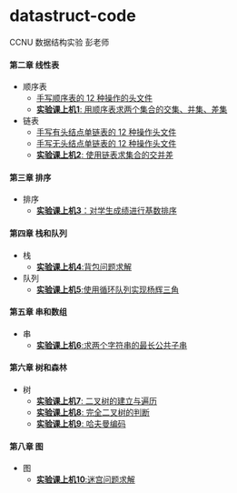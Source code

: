 # datastruct-code
CCNU 数据结构实验 彭老师

#### 第二章 线性表
 * 顺序表
    * [手写顺序表的 12 种操作的头文件](https://github.com/void678/datastruct-code/blob/main/list_sq/listFunctionHub.h)
    * [**实验课上机1**: 用顺序表求两个集合的交集、并集、差集](./list_sq/)
 * 链表
    * [手写有头结点单链表的 12 种操作头文件](https://github.com/void678/datastruct-code/tree/main/linkedlist/linkListWithHeadNodeFunctionHub)
    * [手写无头结点单链表的 12 种操作头文件](https://github.com/void678/datastruct-code/tree/main/linkedlist/linkListWithoutHeadNodeFunctionHub)
    * [**实验课上机2**: 使用链表求集合的交并差](https://github.com/void678/datastruct-code/blob/main/linkedlist/mergeset.cpp)
  
#### 第三章 排序

 * 排序
   *  [**实验课上机3**：对学生成绩进行基数排序](https://github.com/void678/datastruct-code/blob/main/radix_sort.cpp)

#### 第四章 栈和队列
 * 栈
   * [**实验课上机4**:背包问题求解](./knap.cpp)
 * 队列
   * [**实验课上机5**:使用循环队列实现杨辉三角](./queue)

#### 第五章 串和数组
* 串
  * [**实验课上机6**:求两个字符串的最长公共子串](./LCS.cpp)

#### 第六章 树和森林

* 树
  * [**实验课上机7**: 二叉树的建立与遍历](./BiTree/)
  * [**实验课上机8**: 完全二叉树的判断](./BiTree/)
  * [**实验课上机9**: 哈夫曼编码](./huffmancode.cpp)

#### 第八章 图
* 图
  * [**实验课上机10**:迷宫问题求解](./maze.cpp) 
